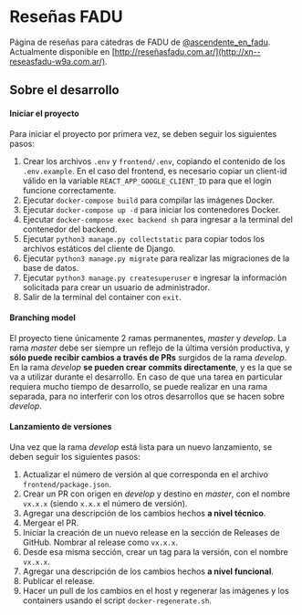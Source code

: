 # Reseñas FADU

Página de reseñas para cátedras de FADU de [@ascendente_en_fadu](https://www.instagram.com/ascendente_en_fadu/?hl=es).  
Actualmente disponible en [http://reseñasfadu.com.ar/](http://xn--reseasfadu-w9a.com.ar/).

## Sobre el desarrollo

#### Iniciar el proyecto

Para iniciar el proyecto por primera vez, se deben seguir los siguientes pasos:
1) Crear los archivos `.env` y `frontend/.env`, copiando el contenido de los `.env.example`. En el caso del frontend, es necesario copiar un client-id válido en la variable `REACT_APP_GOOGLE_CLIENT_ID` para que el login funcione correctamente.
2) Ejecutar `docker-compose build` para compilar las imágenes Docker.
3) Ejecutar `docker-compose up -d` para iniciar los contenedores Docker.
4) Ejecutar `docker-compose exec backend sh` para ingresar a la terminal del contenedor del backend.
5) Ejecutar `python3 manage.py collectstatic` para copiar todos los archivos estáticos del cliente de Django.
6) Ejecutar `python3 manage.py migrate` para realizar las migraciones de la base de datos.
7) Ejecutar `python3 manage.py createsuperuser` e ingresar la información solicitada para crear un usuario de administrador.
8) Salir de la terminal del container con `exit`.

#### Branching model

El proyecto tiene únicamente 2 ramas permanentes, _master_ y _develop_. La rama _master_ debe ser siempre un reflejo de la última versión productiva, y **sólo puede recibir cambios a través de PRs** surgidos de la rama _develop_. En la rama _develop_ **se pueden crear commits directamente**, y es la que se va a utilizar durante el desarrollo. En caso de que una tarea en particular requiera mucho tiempo de desarrollo, se puede realizar en una rama separada, para no interferir con los otros desarrollos que se hacen sobre _develop_.

#### Lanzamiento de versiones

Una vez que la rama _develop_ está lista para un nuevo lanzamiento, se deben seguir los siguientes pasos:
1) Actualizar el número de versión al que corresponda en el archivo `frontend/package.json`.
1) Crear un PR con origen en _develop_ y destino en _master_, con el nombre `vx.x.x` (siendo `x.x.x` el número de versión).
2) Agregar una descripción de los cambios hechos **a nivel técnico**.
3) Mergear el PR.
4) Iniciar la creación de un nuevo release en la sección de Releases de GitHub. Nombrar al release como `vx.x.x`.
5) Desde esa misma sección, crear un tag para la versión, con el nombre `vx.x.x`.
2) Agregar una descripción de los cambios hechos **a nivel funcional**.
6) Publicar el release.
7) Hacer un pull de los cambios en el host y regenerar las imágenes y los containers usando el script `docker-regenerate.sh`.
